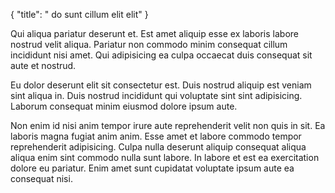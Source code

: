 {
  "title": " do sunt cillum elit elit"
}

Qui aliqua pariatur deserunt et. Est amet aliquip esse ex laboris labore nostrud velit aliqua. Pariatur non commodo minim consequat cillum incididunt nisi amet. Qui adipisicing ea culpa occaecat duis consequat sit aute et nostrud.

Eu dolor deserunt elit sit consectetur est. Duis nostrud aliquip est veniam sint aliqua in. Duis nostrud incididunt qui voluptate sint sint adipisicing. Laborum consequat minim eiusmod dolore ipsum aute.

Non enim id nisi anim tempor irure aute reprehenderit velit non quis in sit. Ea laboris magna fugiat anim anim. Esse amet et labore commodo tempor reprehenderit adipisicing. Culpa nulla deserunt aliquip consequat aliqua aliqua enim sint commodo nulla sunt labore. In labore et est ea exercitation dolore eu pariatur. Enim amet sunt cupidatat voluptate ipsum aute ea consequat nisi.